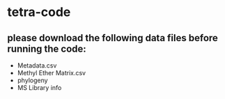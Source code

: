 # tetra-code
## please download the following data files before running the code:
- Metadata.csv
- Methyl Ether Matrix.csv
- phylogeny
- MS Library info